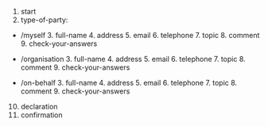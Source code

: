 1. start
2. type-of-party:
  - /myself
    3. full-name
    4. address
    5. email
    6. telephone
    7. topic
    8. comment
    9. check-your-answers

  - /organisation
    3. full-name
    4. address
    5. email
    6. telephone
    7. topic
    8. comment
    9. check-your-answers

  - /on-behalf
    3. full-name
    4. address
    5. email
    6. telephone
    7. topic
    8. comment
    9. check-your-answers

10. declaration
11. confirmation
